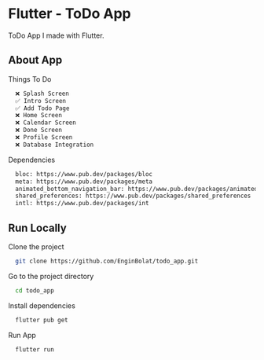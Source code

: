 # Flutter - ToDo App

ToDo App I made with Flutter.

## About App

Things To Do

```bash
  ❌ Splash Screen
  ✅ Intro Screen
  ✅ Add Todo Page
  ❌ Home Screen
  ❌ Calendar Screen
  ❌ Done Screen
  ❌ Profile Screen
  ❌ Database Integration
```

Dependencies

```bash
  bloc: https://www.pub.dev/packages/bloc
  meta: https://www.pub.dev/packages/meta
  animated_bottom_navigation_bar: https://www.pub.dev/packages/animated_bottom_navigation_bar
  shared_preferences: https://www.pub.dev/packages/shared_preferences
  intl: https://www.pub.dev/packages/int

```

## Run Locally

Clone the project

```bash
  git clone https://github.com/EnginBolat/todo_app.git
```

Go to the project directory

```bash
  cd todo_app
```

Install dependencies

```bash
  flutter pub get
```

Run App

```bash
  flutter run
```


